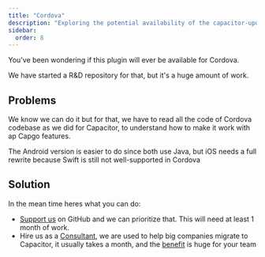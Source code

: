 ```yaml
---
title: "Cordova"
description: "Exploring the potential availability of the capacitor-updater plugin for Cordova and the challenges involved in its development."
sidebar:
  order: 8
---
```


You've been wondering if this plugin will ever be available for Cordova.

We have started a R\&D repository for that, but it's a huge amount of work.

## Problems

We know we can do it but for that, we have to read all the code of Cordova codebase as we did for Capacitor, to understand how to make it work with ap Capgo features.

The Android version is easier to do since both use Java, but iOS needs a full rewrite because Swift is still not well-supported in Cordova

## Solution

In the mean time heres what you can do:

* [Support us](https://github.com/sponsors/cap-go) on GitHub and we can prioritize that. 
This will need at least 1 month of work.
* Hire us as a [Consultant](https://capgo.app/consulting/), we are used to help big companies migrate to Capacitor, it usually takes a month, and the [benefit](https://ionic.io/resources/articles/capacitor-vs-cordova-modern-hybrid-app-development) is huge for your team

